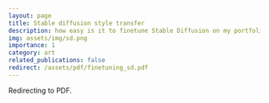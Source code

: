 ```yaml
---
layout: page
title: Stable diffusion style transfer
description: how easy is it to finetune Stable Diffusion on my portfolio?
img: assets/img/sd.png
importance: 1
category: art
related_publications: false
redirect: /assets/pdf/finetuning_sd.pdf
---
```


Redirecting to PDF.